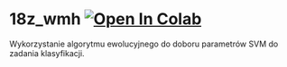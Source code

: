 # 18z_wmh [![Open In Colab](https://colab.research.google.com/assets/colab-badge.svg)](https://github.com/Sowul/18z_wmh/blob/master/src/18z_wmh.ipynb)
Wykorzystanie algorytmu ewolucyjnego do doboru parametrów SVM do zadania klasyfikacji.
